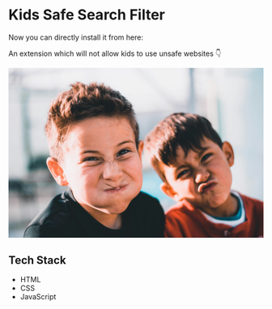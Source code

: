 # Kids Safe Search Filter

Now you can directly install it from here: 

An extension which will not allow kids to use unsafe websites 👇

![Demo Photo](./assets/backgroundimg.jpg)

## Tech Stack

- HTML
- CSS
- JavaScript
